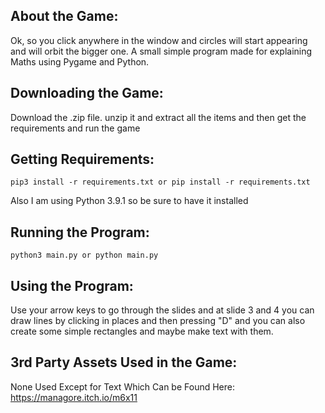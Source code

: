 ## About the Game:
Ok, so you click anywhere in the window and circles will start appearing and will orbit the bigger one. A small simple program made for explaining Maths using Pygame and Python.

## Downloading the Game:
Download the .zip file. unzip it and extract all the items and then get the requirements and run the game

## Getting Requirements:

```
pip3 install -r requirements.txt or pip install -r requirements.txt
```

Also I am using Python 3.9.1 so be sure to have it installed

## Running the Program:

```
python3 main.py or python main.py
```

## Using the Program:

Use your arrow keys to go through the slides and at slide 3 and 4 you can draw lines by clicking in places and then pressing "D" and you can also create some simple rectangles and maybe make text with them.

## 3rd Party Assets Used in the Game:

None Used Except for Text Which Can be Found Here: https://managore.itch.io/m6x11

